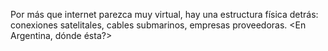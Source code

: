 Por más que internet parezca muy virtual, hay una estructura física detrás: conexiones satelitales, cables submarinos, empresas proveedoras. <En Argentina, dónde ésta?>
